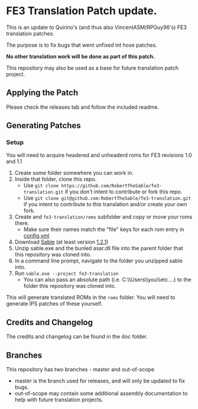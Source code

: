 # FE3 Translation Patch update.

This is an update to Quirino's (and thus also VincentASM/RPGuy96's) FE3 translation patches.

The purpose is to fix bugs that went unfixed int hose patches. 

**No other translation work will be done as part of this patch.**

This repository may also be used as a base for future translation patch project.
## Applying the Patch

Please check the releases tab and follow the included readme.

## Generating Patches

### Setup

You will need to acquire headered and unheaderd roms for FE3 revisions 1.0 and 1.1

1. Create some folder somewhere you can work in.
2. Inside that folder, clone this repo.
    * Use `git clone https://github.com/RobertTheSable/fe3-translation.git` if you don't intent to contribute or fork this repo.
    * Use `git clone git@github.com:RobertTheSable/fe3-translation.git` if you intent to contribute to this translation and/or create your own fork.
4. Create and `fe3-translation/roms` subfolder and copy or move your roms there.
    * Make sure their  names match the "file" keys for each rom entry in [config.yml](https://github.com/RobertTheSable/fe3-translation/blob/master/config.yml#L36)
3. Download [Sable](https://github.com/RobertTheSable/sable-text-converter) (at least version [1.2.1](https://github.com/RobertTheSable/sable-text-converter/releases/tag/1.2.1))
4. Unzip sable.exe and the bunled asar.dll file into the parent folder that this repository was cloned into.
5. In a command line prompt, navigate to the folder you unzipped sable into.
6. Run `sable.exe --project fe3-translation`
    * You can also pass an absolute path (i.e. C:\\\\Users\\\\you\\\\etc....) to the folder this repository was cloned into.

This will generate translated ROMs in the `roms` folder. You will need to generate IPS patches of these yourself.

## Credits and Changelog

The credits and changelog can be found in the doc folder.

## Branches

This repository has two branches - master and out-of-scope

* master is the branch used for releases, and will only be updated to fix bugs.
* out-of-scope may contain some additional assembly documentation to help with future translation projects.

